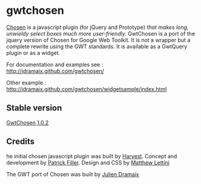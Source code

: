 gwtchosen
=========

[Chosen](https://github.com/harvesthq/chosen) is a javascript plugin (for jQuery and Prototype) _that makes long, unwieldy select boxes much more user-friendly._ GwtChosen is a port of the jquery version of Chosen for Google Web Toolkit. It is not a wrapper but a complete rewrite using the GWT standards. It is available as a GwtQuery plugin or as a widget.

For documentation and examples see : http://jdramaix.github.com/gwtchosen/

Other example : http://jdramaix.github.com/gwtchosen/widgetsample/index.html

Stable version
--------------
[GwtChosen 1.0.2](http://code.google.com/p/gwtquery-plugins/downloads/detail?name=gwtchosen-1.0.2.jar)

Credits
-------

he initial chosen javascript plugin was built by [Harvest](http://www.getharvest.com/). Concept and development by [Patrick Filler](http://patrickfiller.com/). Design and CSS by [Matthew Lettini](http://matthewlettini.com/)

The GWT port of Chosen was built by [Julien Dramaix](https://plus.google.com/u/0/103916508880440628637)